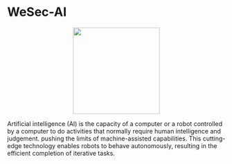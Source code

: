 # WeSec-AI

<p align="center">
  <img src="https://github.com/Ghost-Phisher/WeSec-AI.io/Screenshot (260).png" width="200"/>
</a></p>

Artificial intelligence (AI) is the capacity of a computer or a robot controlled by a computer to do activities that normally require human intelligence and judgement. pushing the limits of machine-assisted capabilities. This cutting-edge technology enables robots to behave autonomously, resulting in the efficient completion of iterative tasks.
